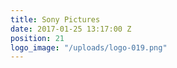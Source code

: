 ```yaml
---
title: Sony Pictures
date: 2017-01-25 13:17:00 Z
position: 21
logo_image: "/uploads/logo-019.png"
---
```


